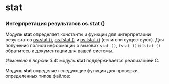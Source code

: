 # stat

### Интерпретация результатов os.stat \(\)

Модуль **stat** определяет константы и функции для интерпретации результатов [os.stat \(\)](../obshie-sluzhby-operacionnoi-sistemy/os/faily-i-direktorii/os.stat.md), [os.fstat \(\)](../obshie-sluzhby-operacionnoi-sistemy/os/operacii-s-failovymi-deskriptorami/os.fstat.md) и [os.lstat \(\)](../obshie-sluzhby-operacionnoi-sistemy/os/faily-i-direktorii/os.lstat.md) \(если они существуют\). Для получения полной информации о вызовах `stat ()`, `fstat ()` и `lstat ()` обратитесь к документации для вашей системы.

_Изменено в версии 3.4:_ модуль **stat** поддерживается реализацией C.

Модуль **stat** определяет следующие функции для проверки определенных типов файлов:

